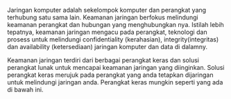 Jaringan komputer adalah sekelompok komputer dan perangkat yang terhubung satu sama lain.
Keamanan jaringan berfokus melindungi keamanan perangkat dan hubungan yang menghubungkan nya.
Istilah lebih tepatnya, keamanan jaringan mengacu pada perangkat, teknologi dan prosess untuk melindungi confidentiality (kerahasian), integrity(integritas) dan availability (ketersediaan) jaringan komputer dan data di dalamny.

Keamanan jaringan terdiri dari berbagai perangkat keras dan solusi perangkat lunak untuk mencapai keamanan jaringan yang diinginkan. Solusi perangkat keras merujuk pada perangkat yang anda tetapkan dijaringan untuk melindungi jaringan anda.
Perangkat keras mungkin seperti yang ada di bawah ini.
